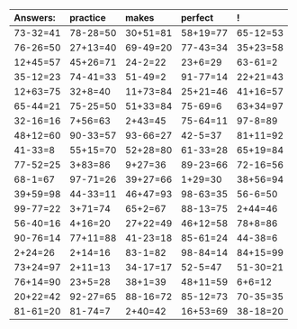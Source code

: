 | Answers: | practice | makes | perfect | ! |
| :--- | :--- | :--- | :--- | :--- |
| 73-32=41 | 78-28=50 | 30+51=81 | 58+19=77 | 65-12=53 | 
| 76-26=50 | 27+13=40 | 69-49=20 | 77-43=34 | 35+23=58 | 
| 12+45=57 | 45+26=71 | 24-2=22 | 23+6=29 | 63-61=2 | 
| 35-12=23 | 74-41=33 | 51-49=2 | 91-77=14 | 22+21=43 | 
| 12+63=75 | 32+8=40 | 11+73=84 | 25+21=46 | 41+16=57 | 
| 65-44=21 | 75-25=50 | 51+33=84 | 75-69=6 | 63+34=97 | 
| 32-16=16 | 7+56=63 | 2+43=45 | 75-64=11 | 97-8=89 | 
| 48+12=60 | 90-33=57 | 93-66=27 | 42-5=37 | 81+11=92 | 
| 41-33=8 | 55+15=70 | 52+28=80 | 61-33=28 | 65+19=84 | 
| 77-52=25 | 3+83=86 | 9+27=36 | 89-23=66 | 72-16=56 | 
| 68-1=67 | 97-71=26 | 39+27=66 | 1+29=30 | 38+56=94 | 
| 39+59=98 | 44-33=11 | 46+47=93 | 98-63=35 | 56-6=50 | 
| 99-77=22 | 3+71=74 | 65+2=67 | 88-13=75 | 2+44=46 | 
| 56-40=16 | 4+16=20 | 27+22=49 | 46+12=58 | 78+8=86 | 
| 90-76=14 | 77+11=88 | 41-23=18 | 85-61=24 | 44-38=6 | 
| 2+24=26 | 2+14=16 | 83-1=82 | 98-84=14 | 84+15=99 | 
| 73+24=97 | 2+11=13 | 34-17=17 | 52-5=47 | 51-30=21 | 
| 76+14=90 | 23+5=28 | 38+1=39 | 48+11=59 | 6+6=12 | 
| 20+22=42 | 92-27=65 | 88-16=72 | 85-12=73 | 70-35=35 | 
| 81-61=20 | 81-74=7 | 2+40=42 | 16+53=69 | 38-18=20 | 
